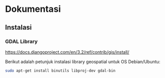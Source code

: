 # Dokumentasi

## Instalasi

### GDAL Library

https://docs.djangoproject.com/en/3.2/ref/contrib/gis/install/

Berikut adalah petunjuk instalasi library geospatial untuk OS Debian/Ubuntu:
```sh
sudo apt-get install binutils libproj-dev gdal-bin
```